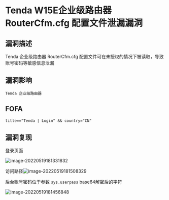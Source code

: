 # Tenda W15E企业级路由器 RouterCfm.cfg 配置文件泄漏漏洞

## 漏洞描述

Tenda 企业级路由器 RouterCfm.cfg 配置文件可在未授权的情况下被读取，导致账号密码等敏感信息泄漏

## 漏洞影响

```
Tenda 企业级路由器
```

## FOFA

```
title=="Tenda | Login" && country="CN"
```

## 漏洞复现

登录页面

![image-20220519181331832](https://typora-notes-1308934770.cos.ap-beijing.myqcloud.com/202205191813876.png)

访问路径![image-20220519181508329](https://typora-notes-1308934770.cos.ap-beijing.myqcloud.com/202205191815422.png)

后台账号密码位于参数 `sys.userpass` base64解密后的字符

![image-20220519181456848](https://typora-notes-1308934770.cos.ap-beijing.myqcloud.com/202205191814923.png)